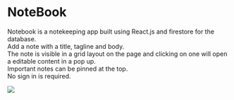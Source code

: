 # NoteBook 

Notebook is a notekeeping app built using React.js and firestore for the database. <br/>
Add a note with a title, tagline and body. <br/>
The note is visible in a grid layout on the page and clicking on one will open a editable content in a pop up. <br/>
Important notes can be pinned at the top.<br/>
No sign in is required. <br/>

<img src='./public/read.png' />